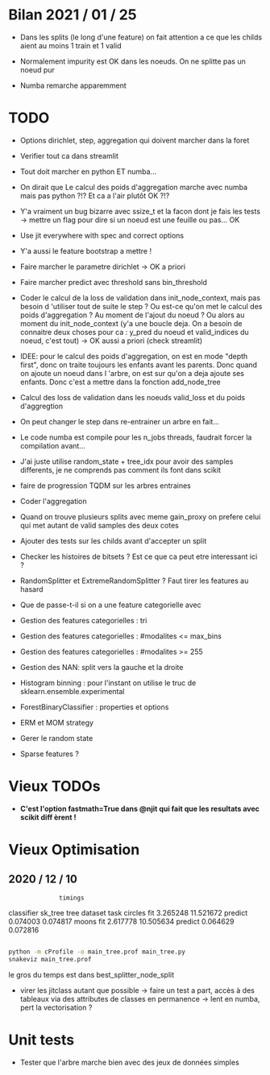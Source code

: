 
# Bilan 2021 / 01 / 25

- Dans les splits (le long d'une feature) on fait attention a ce que les childs aient au
 moins 1 train et 1 valid
 
- Normalement impurity est OK dans les noeuds. On ne splitte pas un noeud pur

- Numba remarche apparemment

# TODO

- Options dirichlet, step, aggregation qui doivent marcher dans la foret

- Verifier tout ca dans streamlit

- Tout doit marcher en python ET numba... 

- On dirait que Le calcul des poids d'aggregation marche avec numba mais pas python
 ?!? Et ca a l'air plutôt OK ?!?

- Y'a vraiment un bug bizarre avec ssize_t et la facon dont je fais les tests
 -> mettre un flag pour dire si un noeud est une feuille ou pas... OK

- Use jit everywhere with spec and correct options

- Y'a aussi le feature bootstrap a mettre !

- Faire marcher le parametre dirichlet -> OK a priori

- Faire marcher predict avec threshold sans bin_threshold

- Coder le calcul de la loss de validation dans init_node_context, mais pas besoin d
'utiliser tout de suite le step ? Ou est-ce qu'on met le calcul des poids d'aggregation ? Au moment de l'ajout du
 noeud ? Ou alors au moment du init_node_context (y'a une boucle deja. On a besoin de
  connaitre deux choses pour ca : y_pred du noeud et valid_indices du noeud, c'est
   tout) -> OK aussi a priori (check streamlit)

- IDEE: pour le calcul des poids d'aggregation, on est en mode "depth first", donc on
 traite toujours les enfants avant les parents. Donc quand on ajoute un noeud dans l
 'arbre, on est sur qu'on a deja ajoute ses enfants. Donc c'est a mettre dans la
  fonction add_node_tree

- Calcul des loss de validation dans les noeuds valid_loss et du poids d'aggregtion

- On peut changer le step dans re-entrainer un arbre en fait...

- Le code numba est compile pour les n_jobs threads, faudrait forcer la compilation
 avant... 

- J'ai juste utilise random_state + tree_idx pour
   avoir des samples differents, je ne comprends pas comment ils font dans scikit

- faire de progression TQDM sur les arbres entraines

- Coder l'aggregation

- Quand on trouve plusieurs splits avec meme gain_proxy on prefere celui qui met
 autant de valid samples des deux cotes 
 
- Ajouter des tests sur les childs avant d'accepter un split

- Checker les histoires de bitsets ? Est ce que ca peut etre interessant ici ?

- RandomSplitter et ExtremeRandomSplitter ? Faut tirer les features au hasard 

- Que de passe-t-il si on a une feature categorielle avec 

- Gestion des features categorielles : tri 

- Gestion des features categorielles : #modalites <= max_bins

- Gestion des features categorielles : #modalites >= 255

- Gestion des NAN: split vers la gauche et la droite

- Histogram binning : pour l'instant on utilise le truc de sklearn.ensemble.experimental

- ForestBinaryClassifier : properties et options 

- ERM et MOM strategy

- Gerer le random state

- Sparse features ?

# Vieux TODOs

- **C'est l'option fastmath=True dans @njit qui fait que les resultats avec scikit diff
èrent !**


# Vieux Optimisation


## 2020 / 12 / 10

                  timings
classifier        sk_tree       tree
dataset task
circles fit      3.265248  11.521672
        predict  0.074003   0.074817
moons   fit      2.617778  10.505634
        predict  0.064629   0.072816

```bash

python -m cProfile -o main_tree.prof main_tree.py
snakeviz main_tree.prof
```
le gros du temps est dans best_splitter_node_split

- virer les jitclass autant que possible -> faire un test a part, accès à des
 tableaux via des attributes de classes en permanence -> lent en numba, pert la
  vectorisation ?

# Unit tests

- Tester que l'arbre marche bien avec des jeux de données simples

